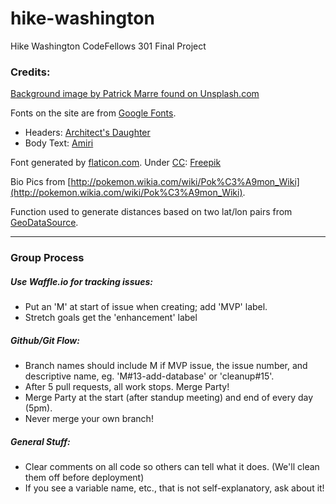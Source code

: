 # hike-washington
Hike Washington CodeFellows 301 Final Project

### Credits:

[Background image by Patrick Marre found on Unsplash.com](https://hd.unsplash.com/photo-1462375099737-8fe25885af75)

Fonts on the site are from [Google Fonts](https://fonts.google.com/).

* Headers: [Architect's Daughter](https://fonts.google.com/specimen/Architects+Daughter?query=archite)
* Body Text: [Amiri](https://fonts.google.com/specimen/Amiri?query=amiri)


Font generated by [flaticon.com](http://www.flaticon.com).
Under [CC](http://creativecommons.org/licenses/by/3.0/): [Freepik](http://www.freepik.com)</p>

Bio Pics from [http://pokemon.wikia.com/wiki/Pok%C3%A9mon_Wiki](http://pokemon.wikia.com/wiki/Pok%C3%A9mon_Wiki).

Function used to generate distances based on two lat/lon pairs from [GeoDataSource](//http://www.geodatasource.com/developers/javascript).

---

### Group Process

##### Use Waffle.io for tracking issues:

* Put an 'M' at start of issue when creating; add 'MVP' label.
* Stretch goals get the 'enhancement' label

##### Github/Git Flow:

* Branch names should include M if MVP issue, the issue number, and descriptive name, eg. 'M#13-add-database' or 'cleanup#15'.
* After 5 pull requests, all work stops. Merge Party!
* Merge Party at the start (after standup meeting) and end of every day (5pm).
* Never merge your own branch!

##### General Stuff:

* Clear comments on all code so others can tell what it does. (We'll clean them off before deployment)
* If you see a variable name, etc., that is not self-explanatory, ask about it!
